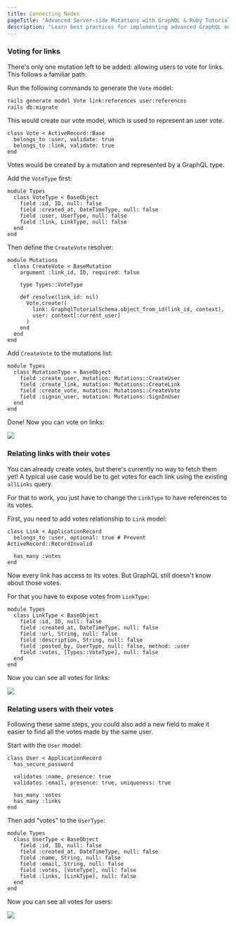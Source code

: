 ```yaml
---
title: Connecting Nodes
pageTitle: "Advanced Server-side Mutations with GraphQL & Ruby Tutorial"
description: "Learn best practices for implementing advanced GraphQL mutations with Ruby and graphql-ruby. You can test your implementation in a GraphiQL Playground."
---
```


### Voting for links

There's only one mutation left to be added: allowing users to vote for links. This follows a familiar path:

<Instruction>

Run the following commands to generate the `Vote` model:

```bash
rails generate model Vote link:references user:references
rails db:migrate
```

</Instruction>


This would create our vote model, which is used to represent an user vote.

```ruby(path=".../graphql-ruby/app/models/vote.rb")
class Vote < ActiveRecord::Base
  belongs_to :user, validate: true
  belongs_to :link, validate: true
end
```

Votes would be created by a mutation and represented by a GraphQL type.

<Instruction>

Add the `VoteType` first:

```ruby(path=".../graphql-ruby/app/graphql/types/vote_type.rb")
module Types
  class VoteType < BaseObject
    field :id, ID, null: false
    field :created_at, DateTimeType, null: false
    field :user, UserType, null: false
    field :link, LinkType, null: false
  end
end
```

</Instruction>

<Instruction>

Then define the `CreateVote` resolver:

```ruby(path=".../graphql-ruby/app/graphql/mutations/create_vote.rb")
module Mutations
  class CreateVote < BaseMutation
    argument :link_id, ID, required: false

    type Types::VoteType

    def resolve(link_id: nil)
      Vote.create!(
        link: GraphqlTutorialSchema.object_from_id(link_id, context),
        user: context[:current_user]
      )
    end
  end
end
```

</Instruction>

<Instruction>

Add `CreateVote` to the mutations list:

```ruby(path=".../graphql-ruby/app/graphql/types/mutation_type.rb")
module Types
  class MutationType < BaseObject
    field :create_user, mutation: Mutations::CreateUser
    field :create_link, mutation: Mutations::CreateLink
    field :create_vote, mutation: Mutations::CreateVote
    field :signin_user, mutation: Mutations::SignInUser
  end
end
```

</Instruction>

Done! Now you can vote on links:

![](http://i.imgur.com/gHIj7ZW.png)

### Relating links with their votes

You can already create votes, but there's currently no way to fetch them yet! A typical use case would be to get votes for each link using the existing `allLinks` query.

For that to work, you just have to change the `LinkType` to have references to its votes.

<Instruction>

First, you need to add votes relationship to `Link` model:

```ruby(path=".../graphql-ruby/app/models/link.rb")
class Link < ApplicationRecord
  belongs_to :user, optional: true # Prevent ActiveRecord::RecordInvalid

  has_many :votes
end
```

</Instruction>

Now every link has access to its votes. But GraphQL still doesn't know about those votes.

<Instruction>

For that you have to expose votes from `LinkType`:

```ruby(path=".../graphql-ruby/app/graphql/types/link_type.rb")
module Types
  class LinkType < BaseObject
    field :id, ID, null: false
    field :created_at, DateTimeType, null: false
    field :url, String, null: false
    field :description, String, null: false
    field :posted_by, UserType, null: false, method: :user
    field :votes, [Types::VoteType], null: false
  end
end
```

</Instruction>

Now you can see all votes for links:

![](http://i.imgur.com/ZqezkWV.png)

### Relating users with their votes

Following these same steps, you could also add a new field to make it easier to find all the votes made by the same user.

<Instruction>

Start with the `User` model:

```ruby(path=".../graphql-ruby/app/models/user.rb")
class User < ApplicationRecord
  has_secure_password

  validates :name, presence: true
  validates :email, presence: true, uniqueness: true

  has_many :votes
  has_many :links
end
```

</Instruction>

<Instruction>

Then add "votes" to the `UserType`:

```ruby(path=".../graphql-ruby/app/graphql/types/user_type.rb")
module Types
  class UserType < BaseObject
    field :id, ID, null: false
    field :created_at, DateTimeType, null: false
    field :name, String, null: false
    field :email, String, null: false
    field :votes, [VoteType], null: false
    field :links, [LinkType], null: false
  end
end
```

</Instruction>

Now you can see all votes for users:

![](http://i.imgur.com/Dhsy92u.png)

